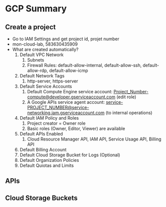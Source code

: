 # GCP Summary


## Create a project

- Go to IAM Settings and get project id, projet number
- mon-cloud-lab, 583630435909
- What are created automatically?
  1. Default VPC Network
     1. Subnets
     2. Firewall Rules: default-allow-internal, default-allow-ssh, default-allow-rdp, default-allow-icmp
  2. Default Network Tags
     1. http-server, https-server
  3. Default Service Accounts
     1. Default Compute Engine service account: Project_Number-compute@developer.gserviceaccount.com (edit role)
     2. A Google APIs service agent account: service-PROJECT_NUMBER@service-networking.iam.gserviceaccount.com (to internal operations)
  4. Default IAM Policy and Roles
     1. Project creator = Owner role
     2. Basic roles (Owner, Editor, Viewer) are available 
  5. Default APIs Enabled
     1. Cloud Resource Manager API, IAM API, Service Usage API, Billing API
  6. Default Billing Account
  7. Default Cloud Storage Bucket for Logs (Optional)
  8. Default Organization Policies
  9. Default Quiotas and Limits


## APIs

## Cloud Storage Buckets

##